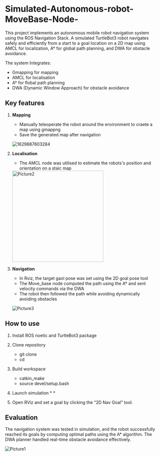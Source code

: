 # Simulated-Autonomous-robot-MoveBase-Node-
This project implements an autonomous mobile robot navigation system using the ROS Navigation Stack.
A simulated TurtleBot3 robot navigates safely and efficiently from a start to a goal location on a 2D 
map using AMCL for localization, A* for global path planning, and DWA for obstacle avoidance.

The system Integrates:
* Gmapping for mapping
* AMCL for localisation
* A* for flobal path planning
* DWA (Dynamic Window Approach) for obstacle avoidance

## Key features
1. **Mapping**
   - Manually teleoperate the robot around the environment to craete a map using gmappng
   - Save the generated map after navigation

    ![1629887603284](https://github.com/user-attachments/assets/5bcdd4c2-d55e-489a-b6ea-8a6af38cb9fc)


2. **Localisation**
   - The AMCL node was utilised to estimate the robots's position and orientation on a staic map

    <img width="300" alt="Picture2" src="https://github.com/user-attachments/assets/3cb64c47-13b2-46df-9b57-76711de26896" />


3. **Navigation**
   - In Rviz, the target gaol pose was set using the 2D goal pose tool
   - The Move_base node computed the path using the A* and sent velocity commands via the DWA
   - The robot then followed the path while avoiding dynamically avoiding obstacles

   ![Picture3](https://github.com/user-attachments/assets/4650b9e2-ccb4-422d-821b-8770609302af)


## How to use
1. Install ROS noetic and TurtleBot3 package
   
2. Clone repository
   * git clone
   * cd

3. Build workspace
   * catkin_make
   * source devel/setup.bash
  
4. Launch simulation
   *
   *
   
6. Open RViz and set a goal by clicking the “2D Nav Goal” tool.


## Evaluation

The navigation system was tested in simulation, and the robot successfully reached its goals by computing optimal paths using the A* algorithm. The DWA planner handled real-time obstacle avoidance effectively.

   ![Picture1](https://github.com/user-attachments/assets/9203f09a-8194-493b-9cc9-e28471940484)

